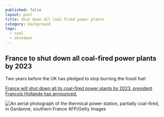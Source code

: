 ```yaml
---
published: false
layout: post
title: Shut down all coal-fired power plants
category: background
tags:
  - coal
  - shutdown
---
```

## France to shut down all coal-fired power plants by 2023
Two years before the UK has pledged to stop burning the fossil fuel


[France will shut down all its coal-fired power plants by 2023, president Francois Hollande has announced.](http://www.independent.co.uk/news/world/europe/france-close-coal-plants-shut-down-2023-global-warming-climate-change-a7422966.html)


![An aerial photograph of the thermical power station, partially coal-fired, in Gardanne, southern France AFP/Getty Images](https://static.independent.co.uk/s3fs-public/styles/story_large/public/thumbnails/image/2016/11/17/14/coal-power-france-getty.jpg)

